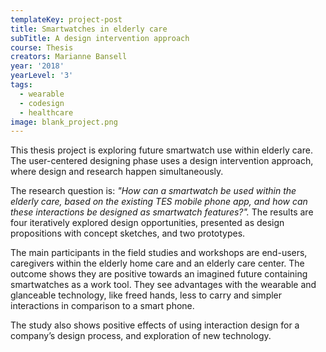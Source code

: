 ```yaml
---
templateKey: project-post
title: Smartwatches in elderly care
subTitle: A design intervention approach
course: Thesis
creators: Marianne Bansell
year: '2018'
yearLevel: '3'
tags:
  - wearable
  - codesign
  - healthcare
image: blank_project.png
---
```


This thesis project is exploring future smartwatch use within elderly care. The user-centered designing phase uses a design intervention approach, where design and research happen simultaneously.

The research question is: _"How can a smartwatch be used within the elderly care, based on the existing TES mobile phone app, and how can these  interactions be designed as smartwatch features?"._ The results are four iteratively explored design opportunities, presented as design propositions with concept sketches, and two prototypes.

The main participants in the field studies and workshops are end-users, caregivers within the elderly home care and an elderly care center. The outcome shows they are positive towards an imagined future containing smartwatches as a work tool. They see advantages with the wearable and  glanceable technology, like freed hands, less to carry and simpler interactions in comparison to a smart phone.

The study also shows positive effects of using interaction design for a company’s design process, and exploration of new technology.
